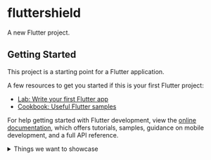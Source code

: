 # fluttershield

A new Flutter project.

## Getting Started

This project is a starting point for a Flutter application.

A few resources to get you started if this is your first Flutter project:

- [Lab: Write your first Flutter app](https://docs.flutter.dev/get-started/codelab)
- [Cookbook: Useful Flutter samples](https://docs.flutter.dev/cookbook)

For help getting started with Flutter development, view the
[online documentation](https://docs.flutter.dev/), which offers tutorials,
samples, guidance on mobile development, and a full API reference.

<details>
  <summary>Things we want to showcase</summary>
  
## web + mobile

## state management

## Analytics

- GA4 + firebase

## Accessibility

## Light/Dark mode aka Themes

## api state management

- Get entitlement

## Translations

## Design Service

- NEED: How does this get into the Flutter app?
- Handles cobranding white labeling and different app ecosystem styles
- Could be cool: Should this be a javascript process, api call
- WHY?
    - Information is passed through too
    - Central place to give back current styling & information
        - fonts, colors
        - menu
        - phone numbers
        - header
        - footer
        - dropdown for entitlement switching
    - Kinda like the Microsoft Office
        - A way to frame our apps in a simple and cohesive way like Microsoft Office and so we don’t have unicorn apps

## Axiom

- Always get happy-path
- Do we just design and implement gaps?
</details>
